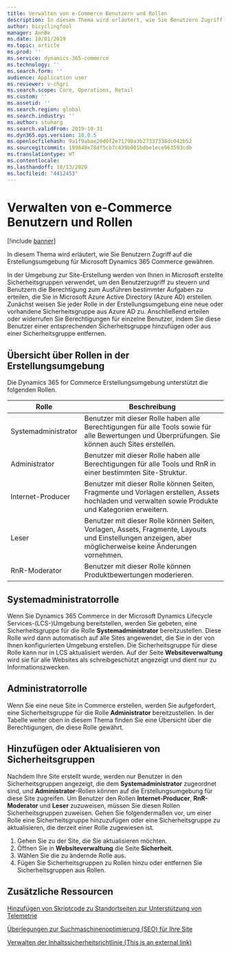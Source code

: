 ```yaml
---
title: Verwalten von e-Commerce Benutzern und Rollen
description: In diesem Thema wird erläutert, wie Sie Benutzern Zugriff auf die Erstellungsumgebung für Microsoft Dynamics 365 Commerce gewähren.
author: bicyclingfool
manager: AnnBe
ms.date: 10/01/2019
ms.topic: article
ms.prod: ''
ms.service: dynamics-365-commerce
ms.technology: ''
ms.search.form: ''
audience: Application user
ms.reviewer: v-chgri
ms.search.scope: Core, Operations, Retail
ms.custom: ''
ms.assetid: ''
ms.search.region: global
ms.search.industry: ''
ms.author: stuharg
ms.search.validFrom: 2019-10-31
ms.dyn365.ops.version: 10.0.5
ms.openlocfilehash: 9a1f9abae20d0f2e71790a3b27337338dc042b52
ms.sourcegitcommit: 199848e78df5cb7c439b001bdbe1ece963593cdb
ms.translationtype: HT
ms.contentlocale: 
ms.lasthandoff: 10/13/2020
ms.locfileid: "4412453"
---
```

# <a name="manage-e-commerce-users-and-roles"></a>Verwalten von e-Commerce Benutzern und Rollen


[!include [banner](includes/banner.md)]

In diesem Thema wird erläutert, wie Sie Benutzern Zugriff auf die Erstellungsumgebung für Microsoft Dynamics 365 Commerce gewähren.

In der Umgebung zur Site-Erstellung werden von Ihnen in Microsoft erstellte Sicherheitsgruppen verwendet, um den Benutzerzugriff zu steuern und Benutzern die Berechtigung zum Ausführen bestimmter Aufgaben zu erteilen, die Sie in Microsoft Azure Active Directory (Azure AD) erstellen. Zunächst weisen Sie jeder Rolle in der Erstellungsumgebung eine neue oder vorhandene Sicherheitsgruppe aus Azure AD zu. Anschließend erteilen oder widerrufen Sie Berechtigungen für einzelne Benutzer, indem Sie diese Benutzer einer entsprechenden Sicherheitsgruppe hinzufügen oder aus einer Sicherheitsgruppe entfernen.

## <a name="overview-of-roles-in-the-authoring-environment"></a>Übersicht über Rollen in der Erstellungsumgebung

Die Dynamics 365 for Commerce Erstellungsumgebung unterstützt die folgenden Rollen.

| Rolle                 | Beschreibung |
|----------------------|-------------|
| Systemadministrator | Benutzer mit dieser Rolle haben alle Berechtigungen für alle Tools sowie für alle Bewertungen und Überprüfungen. Sie können auch Sites erstellen. |
| Administrator   | Benutzer mit dieser Rolle haben alle Berechtigungen für alle Tools und RnR in einer bestimmten Site-Struktur. |
| Internet-Producer         | Benutzer mit dieser Rolle können Seiten, Fragmente und Vorlagen erstellen, Assets hochladen und verwalten sowie Produkte und Kategorien erweitern. |
| Leser               | Benutzer mit dieser Rolle können Seiten, Vorlagen, Assets, Fragmente, Layouts und Einstellungen anzeigen, aber möglicherweise keine Änderungen vornehmen. |
| RnR-Moderator        | Benutzer mit dieser Rolle können Produktbewertungen moderieren. |

## <a name="system-administrator-role"></a>Systemadministratorrolle

Wenn Sie Dynamics 365 Commerce in der Microsoft Dynamics Lifecycle Services-(LCS-)Umgebung bereitstellen, werden Sie gebeten, eine Sicherheitsgruppe für die Rolle **Systemadministrator** bereitzustellen. Diese Rolle wird dann automatisch auf alle Sites angewendet, die Sie in der von Ihnen konfigurierten Umgebung erstellen. Die Sicherheitsgruppe für diese Rolle kann nur in LCS aktualisiert werden. Auf der Seite **Websiteverwaltung** wird sie für alle Websites als schreibgeschützt angezeigt und dient nur zu Informationszwecken.

## <a name="administrator-role"></a>Administratorrolle

Wenn Sie eine neue Site in Commerce erstellen, werden Sie aufgefordert, eine Sicherheitsgruppe für die Rolle **Administrator** bereitzustellen. In der Tabelle weiter oben in diesem Thema finden Sie eine Übersicht über die Berechtigungen, die diese Rolle gewährt.

## <a name="add-or-update-security-groups"></a>Hinzufügen oder Aktualisieren von Sicherheitsgruppen

Nachdem Ihre Site erstellt wurde, werden nur Benutzer in den Sicherheitsgruppen angezeigt, die dem **Systemadministrator** zugeordnet sind, und **Administrator**-Rollen können auf die Erstellungsumgebung für diese Site zugreifen. Um Benutzer den Rollen **Internet-Producer**, **RnR-Moderator** und **Leser** zuzuweisen, müssen Sie diesen Rollen Sicherheitsgruppen zuweisen. Gehen Sie folgendermaßen vor, um einer Rolle eine Sicherheitsgruppe hinzuzufügen oder eine Sicherheitsgruppe zu aktualisieren, die derzeit einer Rolle zugewiesen ist.

1. Gehen Sie zu der Site, die Sie aktualisieren möchten.
1. Öffnen Sie in **Websiteverwaltung** die Seite **Sicherheit**.
1. Wählen Sie die zu ändernde Rolle aus.
1. Fügen Sie Sicherheitsgruppen zu Rollen hinzu oder entfernen Sie Sicherheitsgruppen aus Rollen.

## <a name="additional-resources"></a>Zusätzliche Ressourcen

[Hinzufügen von Skriptcode zu Standortseiten zur Unterstützung von Telemetrie](add-telemetry.md)

[Überlegungen zur Suchmaschinenoptimierung (SEO) für Ihre Site](search-engine-optimization-considerations.md)

[Verwalten der Inhaltssicherheitsrichtlinie (This is an external link)](https://docs.microsoft.com/de-de/dynamics365/supply-chain/commerce/manage-csp)
